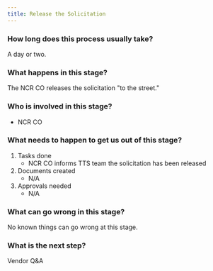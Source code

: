 ```yaml
---
title: Release the Solicitation
---
```


### How long does this process usually take?
A day or two.

### What happens in this stage? 
The NCR CO releases the solicitation "to the street." 

### Who is involved in this stage? 
- NCR CO

### What needs to happen to get us out of this stage? 
1. Tasks done
	- NCR CO informs TTS team the solicitation has been released
2. Documents created
	- N/A
2. Approvals needed
	- N/A

### What can go wrong in this stage? 
No known things can go wrong at this stage. 

### What is the next step?
Vendor Q&A
